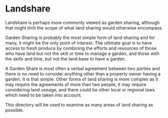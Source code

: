 Landshare
=========

Landshare is perhaps more commonly viewed as garden sharing, although that might limit the scope of what land sharing would otherwise encompass.

Garden Sharing is probably the most simple form of land sharing and for many, it might be the only point of interest.  The ultimate goal is to have access to fresh produce by combining the efforts and resources of those who have land but not the skill or time to manage a garden, and those with the skills and time, but not the land base to have a garden.

A Garden Share is most often a verbal agreement between two parties and there is no need to consider anything other than a property owner having a garden.  It is that simple.  Other forms of land sharing is more complex as it may require the agreements of more than two people, it may require considering land useage, and there could be other local or regional laws which need to be taken into account.

This directory will be used to examine as many areas of land sharing as possible.
